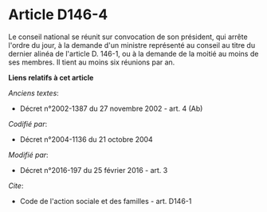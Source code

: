 # Article D146-4

Le conseil national se réunit sur convocation de son président, qui arrête l'ordre du jour, à la demande d'un ministre
représenté au conseil au titre du dernier alinéa de l'article D. 146-1, ou à la demande de la moitié au moins de ses membres.
Il tient au moins six réunions par an.

**Liens relatifs à cet article**

_Anciens textes_:

  - Décret n°2002-1387 du 27 novembre 2002 - art. 4 (Ab)

_Codifié par_:

  - Décret n°2004-1136 du 21 octobre 2004

_Modifié par_:

  - Décret n°2016-197 du 25 février 2016 - art. 3

_Cite_:

  - Code de l'action sociale et des familles - art. D146-1
